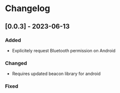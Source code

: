 # Changelog

## [0.0.3] - 2023-06-13

### Added
- Explicitely request Bluetooth permission on Android

### Changed
- Requires updated beacon library for android

### Fixed